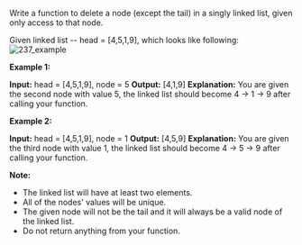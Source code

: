 Write a function to delete a node (except the tail) in a singly linked list, given only access to that node.

Given linked list -- head = [4,5,1,9], which looks like following:
![237_example](https://assets.leetcode.com/uploads/2018/12/28/237_example.png)

**Example 1:**

**Input:** head = [4,5,1,9], node = 5
**Output:** [4,1,9]
**Explanation:** You are given the second node with value 5, the linked list should become 4 -> 1 -> 9 after calling your function.


**Example 2:**

**Input:** head = [4,5,1,9], node = 1
**Output:** [4,5,9]
**Explanation:** You are given the third node with value 1, the linked list should become 4 -> 5 -> 9 after calling your function.


**Note:**

* The linked list will have at least two elements.
* All of the nodes' values will be unique.
* The given node will not be the tail and it will always be a valid node of the linked list.
* Do not return anything from your function.